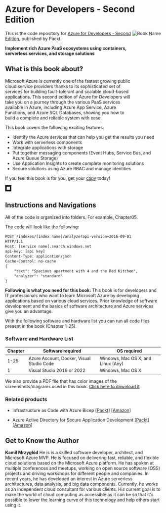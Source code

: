 # Azure for Developers - Second Edition

<a href="https://www.packtpub.com/product/azure-for-developers/9781803240091"><img src="https://images-na.ssl-images-amazon.com/images/I/41lydfdkWGL._SX403_BO1,204,203,200_.jpg" alt="Book Name" height="256px" align="right"></a>

This is the code repository for [Azure for Developers - Second Edition](https://www.packtpub.com/product/azure-for-developers/9781803240091), published by Packt.

**Implement rich Azure PaaS ecosystems using containers, serverless services, and storage solutions**

## What is this book about?
Microsoft Azure is currently one of the fastest growing public cloud service providers thanks to its sophisticated set of services for building fault-tolerant and scalable cloud-based applications.
This second edition of Azure for Developers will take you on a journey through the various PaaS services available in Azure, including Azure App Service, Azure Functions, and Azure SQL Databases, showing you how to build a complete and reliable system with ease.

This book covers the following exciting features: 
* Identify the Azure services that can help you get the results you need
* Work with serverless components
* Integrate applications with storage
* Put together messaging components (Event Hubs, Service Bus, and Azure Queue Storage)
* Use Application Insights to create complete monitoring solutions
* Secure solutions using Azure RBAC and manage identities

If you feel this book is for you, get your [copy](https://www.amazon.com/Azure-Developers-ecosystems-containers-serverless-dp-1803240091/dp/1803240091/ref=dp_ob_title_bk) today!

<a href="https://www.packtpub.com/?utm_source=github&utm_medium=banner&utm_campaign=GitHubBanner"><img src="https://raw.githubusercontent.com/PacktPublishing/GitHub/master/GitHub.png" alt="https://www.packtpub.com/" border="5" /></a>

## Instructions and Navigations
All of the code is organized into folders. For example, Chapter05.

The code will look like the following:
```
POST /indexes/[index name]/analyze?api-version=2016-09-01
HTTP/1.1
Host: [service name].search.windows.net
api-key: [api key]
Content-Type: application/json
Cache-Control: no-cache
{
    "text": "Spacious apartment with 4 and the Red Kitchen",
    "analyzer": "standard"
}
```

**Following is what you need for this book:**
This book is for developers and IT professionals who want to learn Microsoft Azure by developing applications based on various cloud services. Prior knowledge of software development and the basics of software architecture and Azure services give you an advantage.

With the following software and hardware list you can run all code files present in the book (Chapter 1-25).

### Software and Hardware List

| Chapter  | Software required                                      | OS required                       |
| -------- | -------------------------------------------------------| ----------------------------------|
| 1-25     | Azure Account, Docker, Visual Studio Code              | Windows, Mac OS X, and Linux (Any)|
| 1        | Visual Studio 2019 or 2022                             | Windows, Mac OS X                 |



We also provide a PDF file that has color images of the screenshots/diagrams used in this book. [Click here to download it](https://packt.link/IPgBV).

### Related products <Other books you may enjoy>
* Infrastructure as Code with Azure Bicep [[Packt]](https://www.packtpub.com/product/infrastructure-as-code-with-azure-bicep/9781801813747) [[Amazon]](https://www.amazon.com/Infrastructure-Code-Azure-Bicep-complexities/dp/1801813744/)

* Azure Active Directory for Secure Application Development [[Packt]](https://www.packtpub.com/product/azure-active-directory-for-secure-application-development/9781838646509) [[Amazon]](https://www.amazon.com/Active-Directory-Secure-Application-Development/dp/1838646507)

## Get to Know the Author
**Kamil Mrzygłód**
He is is a skilled software developer, architect, and Microsoft Azure MVP. He is focused on delivering fast, reliable, and flexible cloud solutions based on the Microsoft Azure platform. He has spoken at multiple conferences and meetups, working on open source software (OSS) projects and driving workshops for different people and companies. In recent years, he has developed an interest in Azure serverless architectures, data analysis, and big data components. Currently, he works as an independent cloud consultant for various clients. His current goal is to make the world of cloud computing as accessible as it can be so that it's possible to lower the learning curve of this technology and help others start using it.


